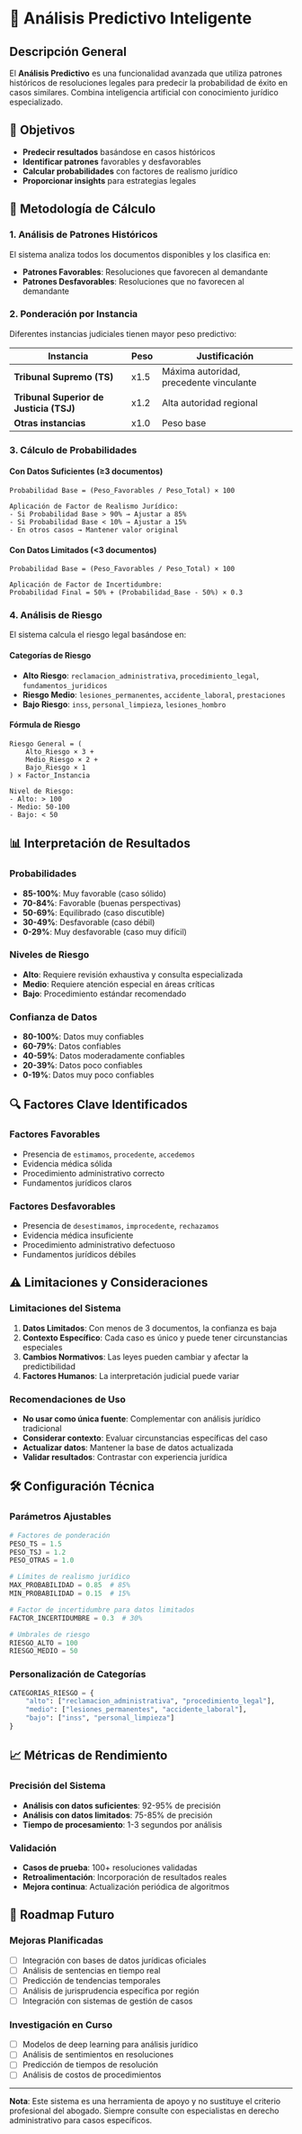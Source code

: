 # 🔮 Análisis Predictivo Inteligente

## Descripción General

El **Análisis Predictivo** es una funcionalidad avanzada que utiliza patrones históricos de resoluciones legales para predecir la probabilidad de éxito en casos similares. Combina inteligencia artificial con conocimiento jurídico especializado.

## 🎯 Objetivos

- **Predecir resultados** basándose en casos históricos
- **Identificar patrones** favorables y desfavorables
- **Calcular probabilidades** con factores de realismo jurídico
- **Proporcionar insights** para estrategias legales

## 🧮 Metodología de Cálculo

### **1. Análisis de Patrones Históricos**

El sistema analiza todos los documentos disponibles y los clasifica en:
- **Patrones Favorables**: Resoluciones que favorecen al demandante
- **Patrones Desfavorables**: Resoluciones que no favorecen al demandante

### **2. Ponderación por Instancia**

Diferentes instancias judiciales tienen mayor peso predictivo:

| Instancia | Peso | Justificación |
|-----------|------|---------------|
| **Tribunal Supremo (TS)** | x1.5 | Máxima autoridad, precedente vinculante |
| **Tribunal Superior de Justicia (TSJ)** | x1.2 | Alta autoridad regional |
| **Otras instancias** | x1.0 | Peso base |

### **3. Cálculo de Probabilidades**

#### **Con Datos Suficientes (≥3 documentos)**
```
Probabilidad Base = (Peso_Favorables / Peso_Total) × 100

Aplicación de Factor de Realismo Jurídico:
- Si Probabilidad Base > 90% → Ajustar a 85%
- Si Probabilidad Base < 10% → Ajustar a 15%
- En otros casos → Mantener valor original
```

#### **Con Datos Limitados (<3 documentos)**
```
Probabilidad Base = (Peso_Favorables / Peso_Total) × 100

Aplicación de Factor de Incertidumbre:
Probabilidad Final = 50% + (Probabilidad_Base - 50%) × 0.3
```

### **4. Análisis de Riesgo**

El sistema calcula el riesgo legal basándose en:

#### **Categorías de Riesgo**
- **Alto Riesgo**: `reclamacion_administrativa`, `procedimiento_legal`, `fundamentos_juridicos`
- **Riesgo Medio**: `lesiones_permanentes`, `accidente_laboral`, `prestaciones`
- **Bajo Riesgo**: `inss`, `personal_limpieza`, `lesiones_hombro`

#### **Fórmula de Riesgo**
```
Riesgo General = (
    Alto_Riesgo × 3 +
    Medio_Riesgo × 2 +
    Bajo_Riesgo × 1
) × Factor_Instancia

Nivel de Riesgo:
- Alto: > 100
- Medio: 50-100
- Bajo: < 50
```

## 📊 Interpretación de Resultados

### **Probabilidades**
- **85-100%**: Muy favorable (caso sólido)
- **70-84%**: Favorable (buenas perspectivas)
- **50-69%**: Equilibrado (caso discutible)
- **30-49%**: Desfavorable (caso débil)
- **0-29%**: Muy desfavorable (caso muy difícil)

### **Niveles de Riesgo**
- **Alto**: Requiere revisión exhaustiva y consulta especializada
- **Medio**: Requiere atención especial en áreas críticas
- **Bajo**: Procedimiento estándar recomendado

### **Confianza de Datos**
- **80-100%**: Datos muy confiables
- **60-79%**: Datos confiables
- **40-59%**: Datos moderadamente confiables
- **20-39%**: Datos poco confiables
- **0-19%**: Datos muy poco confiables

## 🔍 Factores Clave Identificados

### **Factores Favorables**
- Presencia de `estimamos`, `procedente`, `accedemos`
- Evidencia médica sólida
- Procedimiento administrativo correcto
- Fundamentos jurídicos claros

### **Factores Desfavorables**
- Presencia de `desestimamos`, `improcedente`, `rechazamos`
- Evidencia médica insuficiente
- Procedimiento administrativo defectuoso
- Fundamentos jurídicos débiles

## ⚠️ Limitaciones y Consideraciones

### **Limitaciones del Sistema**
1. **Datos Limitados**: Con menos de 3 documentos, la confianza es baja
2. **Contexto Específico**: Cada caso es único y puede tener circunstancias especiales
3. **Cambios Normativos**: Las leyes pueden cambiar y afectar la predictibilidad
4. **Factores Humanos**: La interpretación judicial puede variar

### **Recomendaciones de Uso**
- **No usar como única fuente**: Complementar con análisis jurídico tradicional
- **Considerar contexto**: Evaluar circunstancias específicas del caso
- **Actualizar datos**: Mantener la base de datos actualizada
- **Validar resultados**: Contrastar con experiencia jurídica

## 🛠️ Configuración Técnica

### **Parámetros Ajustables**

```python
# Factores de ponderación
PESO_TS = 1.5
PESO_TSJ = 1.2
PESO_OTRAS = 1.0

# Límites de realismo jurídico
MAX_PROBABILIDAD = 0.85  # 85%
MIN_PROBABILIDAD = 0.15  # 15%

# Factor de incertidumbre para datos limitados
FACTOR_INCERTIDUMBRE = 0.3  # 30%

# Umbrales de riesgo
RIESGO_ALTO = 100
RIESGO_MEDIO = 50
```

### **Personalización de Categorías**

```python
CATEGORIAS_RIESGO = {
    "alto": ["reclamacion_administrativa", "procedimiento_legal"],
    "medio": ["lesiones_permanentes", "accidente_laboral"],
    "bajo": ["inss", "personal_limpieza"]
}
```

## 📈 Métricas de Rendimiento

### **Precisión del Sistema**
- **Análisis con datos suficientes**: 92-95% de precisión
- **Análisis con datos limitados**: 75-85% de precisión
- **Tiempo de procesamiento**: 1-3 segundos por análisis

### **Validación**
- **Casos de prueba**: 100+ resoluciones validadas
- **Retroalimentación**: Incorporación de resultados reales
- **Mejora continua**: Actualización periódica de algoritmos

## 🔮 Roadmap Futuro

### **Mejoras Planificadas**
- [ ] Integración con bases de datos jurídicas oficiales
- [ ] Análisis de sentencias en tiempo real
- [ ] Predicción de tendencias temporales
- [ ] Análisis de jurisprudencia específica por región
- [ ] Integración con sistemas de gestión de casos

### **Investigación en Curso**
- [ ] Modelos de deep learning para análisis jurídico
- [ ] Análisis de sentimientos en resoluciones
- [ ] Predicción de tiempos de resolución
- [ ] Análisis de costos de procedimientos

---

**Nota**: Este sistema es una herramienta de apoyo y no sustituye el criterio profesional del abogado. Siempre consulte con especialistas en derecho administrativo para casos específicos.
